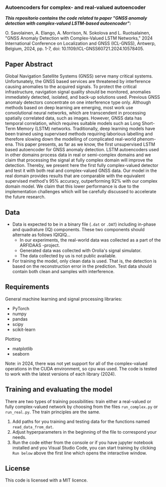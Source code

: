### Autoencoders for complex- and real-valued autoencoder

***This repositorio contains the code related to paper "GNSS anomaly detection with complex-valued LSTM-based autoencoder":***

O. Savolainen, A. Elango, A. Morrison, N. Sokolova and L. Ruotsalainen, "GNSS Anomaly Detection with Complex-Valued LSTM Networks," 2024 International Conference on Localization and GNSS (ICL-GNSS), Antwerp, Belgium, 2024, pp. 1-7, doi: 10.1109/ICL-GNSS60721.2024.10578405.

## Paper Abstract
Global Navigation Satellite Systems (GNSS) serve many critical systems. Unfortunately, the GNSS based services are threatened by interference causing anomalies to the acquired signals. To protect the critical infrastructure, navigation signal quality should be monitored, anomalies immediately detected, isolated, and back-up solutions used. Previous GNSS anomaly detectors concentrate on one interference type only. Although methods based on deep learning are emerging, most work use convolutional neural networks, which are transcendent in processing spatially correlated data, such as images. However, GNSS data has temporal correlation, which requires suitable models such as Long Short-Term Memory (LSTM) networks. Traditionally, deep learning models have been trained using supervised methods requiring laborious labelling and therefore slowing down the modelling of complicated real-world phenom-ena. This paper presents, as far as we know, the first unsupervised LSTM based autoencoder for GNSS anomaly detection. LSTM autoencoders used in other domains process data in real or semi-complex domains and we claim that processing the signal at fully complex domain will improve the detection. Thereby, we present here the first fully complex-valued detector and test it with both real and complex-valued GNSS data. Our model in the real domain provides results that are comparable with the equivalent supervised method's 95% accuracy, outperforming 92% with our complex domain model. We claim that this lower performance is due to the implementation challenges which will be carefully discussed to accelerate the future research.

## Data
- Data is expected to be in a binary file (`.dat` or `.DAT`) including in-phase and quadrature (IQ) components. These two components should alternate as follows IQIQIQ...
    - In our experiments, the real-world data was collected as a part of the ARFIDAAS -project.
    - Generated data was collected with Orolia's signal simulator.
    - The data collected by us is not public available.
- For training the model, only clean data is used. That is, the detection is based on the reconstruction error in the prediction. Test data should contain both clean and samples with interference.

## Requirements
General machine learning and signal processing libraries:
- PyTorch
- numpy
- pandas
- scipy
- scikit-learn

Plotting
- matplotlib
- seaborn

Note: in 2024, there was not yet support for all of the complex-valued operations in the CUDA environment, so cpu was used.
The code is tested to work with the latest versions of each library (2024).

## Training and evaluating the model
There are two types of training possibilities: train either a real-valued or fully complex-valued network by choosing from the files ```run_complex.py``` or ```run_real.py```. The train principles are the same.
1. Add paths for you training and testing data for the functions named ```read_data_from_dat```.
2. Adjust hyperparameters in the beginning of the file to correspond your needs.
3. Run the code either from the console or if you have jupyter notebook installed and you Visual Studio Code, you can start training by clicking `Run below` above the first line which opens the interactive window.

## License
This code is licensed with a MIT licence.
